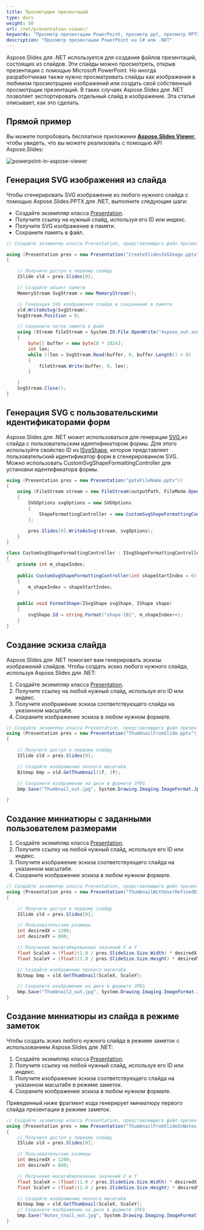 ```yaml
---
title: Просмотрщик презентаций
type: docs
weight: 50
url: /net/presentation-viewer/
keywords: "Просмотр презентации PowerPoint, просмотр ppt, просмотр PPTX, C#, Csharp, Aspose.Slides для .NET"
description: "Просмотр презентации PowerPoint на C# или .NET"
---
```


Aspose.Slides для .NET используется для создания файлов презентаций, состоящих из слайдов. Эти слайды можно просмотреть, открыв презентации с помощью Microsoft PowerPoint. Но иногда разработчикам также нужно просматривать слайды как изображения в любимом просмотрщике изображений или создать свой собственный просмотрщик презентаций. В таких случаях Aspose.Slides для .NET позволяет экспортировать отдельный слайд в изображение. Эта статья описывает, как это сделать.
## **Прямой пример**
Вы можете попробовать бесплатное приложение [**Aspose.Slides Viewer**](https://products.aspose.app/slides/viewer/), чтобы увидеть, что вы можете реализовать с помощью API Aspose.Slides:

![powerpoint-in-aspose-viewer](powerpoint-in-aspose-viewer.png)

## **Генерация SVG изображения из слайда**
Чтобы сгенерировать SVG изображение из любого нужного слайда с помощью Aspose.Slides.PPTX для .NET, выполните следующие шаги:

- Создайте экземпляр класса [Presentation](https://reference.aspose.com/slides/net/aspose.slides/presentation).
- Получите ссылку на нужный слайд, используя его ID или индекс.
- Получите SVG изображение в памяти.
- Сохраните память в файл.

```c#
// Создайте экземпляр класса Presentation, представляющего файл презентации

using (Presentation pres = new Presentation("CreateSlidesSVGImage.pptx"))
{

    // Получите доступ к первому слайду
    ISlide sld = pres.Slides[0];

    // Создайте объект памяти
    MemoryStream SvgStream = new MemoryStream();

    // Генерация SVG изображения слайда и сохранение в памяти
    sld.WriteAsSvg(SvgStream);
    SvgStream.Position = 0;

    // Сохраните поток памяти в файл
    using (Stream fileStream = System.IO.File.OpenWrite("Aspose_out.svg"))
    {
        byte[] buffer = new byte[8 * 1024];
        int len;
        while ((len = SvgStream.Read(buffer, 0, buffer.Length)) > 0)
        {
            fileStream.Write(buffer, 0, len);
        }

    }
    SvgStream.Close();
}
```

## **Генерация SVG с пользовательскими идентификаторами форм**
Aspose.Slides для .NET может использоваться для генерации [SVG ](https://docs.fileformat.com/page-description-language/svg/)из слайда с пользовательским идентификатором формы. Для этого используйте свойство ID из [ISvgShape](https://reference.aspose.com/slides/net/aspose.slides.export/isvgshape), которое представляет пользовательский идентификатор форм в сгенерированном SVG. Можно использовать CustomSvgShapeFormattingController для установки идентификатора формы.

```c#
using (Presentation pres = new Presentation("pptxFileName.pptx"))
{
    using (FileStream stream = new FileStream(outputPath, FileMode.OpenOrCreate))
    {
        SVGOptions svgOptions = new SVGOptions
        {
            ShapeFormattingController = new CustomSvgShapeFormattingController()
        };

        pres.Slides[0].WriteAsSvg(stream, svgOptions);
    }
}
```

```c#
class CustomSvgShapeFormattingController : ISvgShapeFormattingController
{
	private int m_shapeIndex;
	
	public CustomSvgShapeFormattingController(int shapeStartIndex = 0)
	{
		m_shapeIndex = shapeStartIndex;
	}

	public void FormatShape(ISvgShape svgShape, IShape shape)
	{
		svgShape.Id = string.Format("shape-{0}", m_shapeIndex++);
	}
}
```

## **Создание эскиза слайда**
Aspose.Slides для .NET помогает вам генерировать эскизы изображений слайдов. Чтобы создать эскиз любого нужного слайда, используя Aspose.Slides для .NET:

1. Создайте экземпляр класса [Presentation](https://reference.aspose.com/slides/net/aspose.slides/presentation).
2. Получите ссылку на любой нужный слайд, используя его ID или индекс.
3. Получите изображение эскиза соответствующего слайда на указанном масштабе.
4. Сохраните изображение эскиза в любом нужном формате.

```c#
// Создайте экземпляр класса Presentation, представляющего файл презентации
using (Presentation pres = new Presentation("ThumbnailFromSlide.pptx"))
{

    // Получите доступ к первому слайду
    ISlide sld = pres.Slides[0];

    // Создайте изображение полного масштаба
    Bitmap bmp = sld.GetThumbnail(1f, 1f);

    // Сохраните изображение на диск в формате JPEG
    bmp.Save("Thumbnail_out.jpg", System.Drawing.Imaging.ImageFormat.Jpeg);

}
```

## **Создание миниатюры с заданными пользователем размерами**
1. Создайте экземпляр класса [Presentation](https://reference.aspose.com/slides/net/aspose.slides/presentation).
2. Получите ссылку на любой нужный слайд, используя его ID или индекс.
3. Получите изображение эскиза соответствующего слайда на указанном масштабе.
4. Сохраните изображение эскиза в любом нужном формате.

```c#
// Создайте экземпляр класса Presentation, представляющего файл презентации
using (Presentation pres = new Presentation("ThumbnailWithUserDefinedDimensions.pptx"))
{

    // Получите доступ к первому слайду
    ISlide sld = pres.Slides[0];

    // Пользовательские размеры
    int desiredX = 1200;
    int desiredY = 800;

    // Получение масштабированных значений X и Y
    float ScaleX = (float)(1.0 / pres.SlideSize.Size.Width) * desiredX;
    float ScaleY = (float)(1.0 / pres.SlideSize.Size.Height) * desiredY;

    // Создайте изображение полного масштаба
    Bitmap bmp = sld.GetThumbnail(ScaleX, ScaleY);

    // Сохраните изображение на диск в формате JPEG
    bmp.Save("Thumbnail2_out.jpg", System.Drawing.Imaging.ImageFormat.Jpeg);
}
```

## **Создание миниатюры из слайда в режиме заметок**
Чтобы создать эскиз любого нужного слайда в режиме заметок с использованием Aspose.Slides для .NET:

1. Создайте экземпляр класса [Presentation](https://reference.aspose.com/slides/net/aspose.slides/presentation).
2. Получите ссылку на любой нужный слайд, используя его ID или индекс.
3. Получите изображение эскиза соответствующего слайда на указанном масштабе в режиме заметок.
4. Сохраните изображение эскиза в любом нужном формате.

Приведенный ниже фрагмент кода генерирует миниатюру первого слайда презентации в режиме заметок.

```c#
// Создайте экземпляр класса Presentation, представляющего файл презентации
using (Presentation pres = new Presentation("ThumbnailFromSlideInNotes.pptx"))
{
    // Получите доступ к первому слайду
    ISlide sld = pres.Slides[0];

    // Пользовательские размеры
    int desiredX = 1200;
    int desiredY = 800;

    // Получение масштабированных значений X и Y
    float ScaleX = (float)(1.0 / pres.SlideSize.Size.Width) * desiredX;
    float ScaleY = (float)(1.0 / pres.SlideSize.Size.Height) * desiredY;

    // Создайте изображение полного масштаба                
    Bitmap bmp = sld.GetThumbnail(ScaleX, ScaleY);
    // Сохраните изображение на диск в формате JPEG
    bmp.Save("Notes_tnail_out.jpg", System.Drawing.Imaging.ImageFormat.Jpeg);
}
```